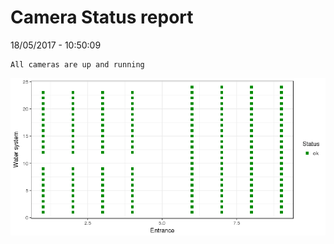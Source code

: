 Camera Status report
================
18/05/2017 - 10:50:09

    All cameras are up and running

![](camreport_files/figure-markdown_github/unnamed-chunk-2-1.png)
